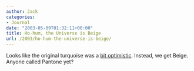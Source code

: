 ```yaml
---
author: Jack
categories:
- Journal
date: "2003-05-09T01:32:11+00:00"
title: Ho-hum, the Universe is Beige
url: /2003/ho-hum-the-universe-is-beige/
---
```


Looks like the original turquoise was a [bit optimistic][1]. Instead, we get Beige. Anyone called Pantone yet?

 [1]: http://www.space.com/scienceastronomy/universe_color_020308.html